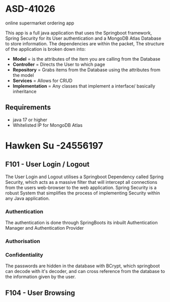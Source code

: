 # ASD-41026
online supermarket ordering app

This app is a full java application that uses the Springboot framework, Spring Security for its User authentication and a MongoDB Atlas Database to store information. The dependencies are within the packet, The structure of the application is broken down into:

- **Model** = is the attributes of the item you are calling from the Database
- **Controller** = Directs the User to which page 
- **Repository** = Grabs items from the Database using the attributes from the model 
- **Services** = Allows for CRUD 
- **Implementation** = Any classes that implement a interface/ basically inheritance


## Requirements 
- java 17 or higher
- Whitelisted IP for MongoDB Atlas 


# Hawken Su -24556197 

## F101 - User Login / Logout
The User Login and Logout utilises a Springboot Dependency called Spring Security, which acts as a massive filter that will intercept all connections from the users web-browser to the web application. Spring Security is a robust System that simplifies the process of implementing Security within any Java application. 
### Authentication
The authentication is done through SpringBoots its inbuilt Authentication Manager and Authentication Provider 

### Authorisation 

### Confidentiality 
The passwords are hidden in the database with BCrypt, which springboot can decode with it's decoder, and can cross reference from the database to the information given by the user. 

## F104 - User Browsing
